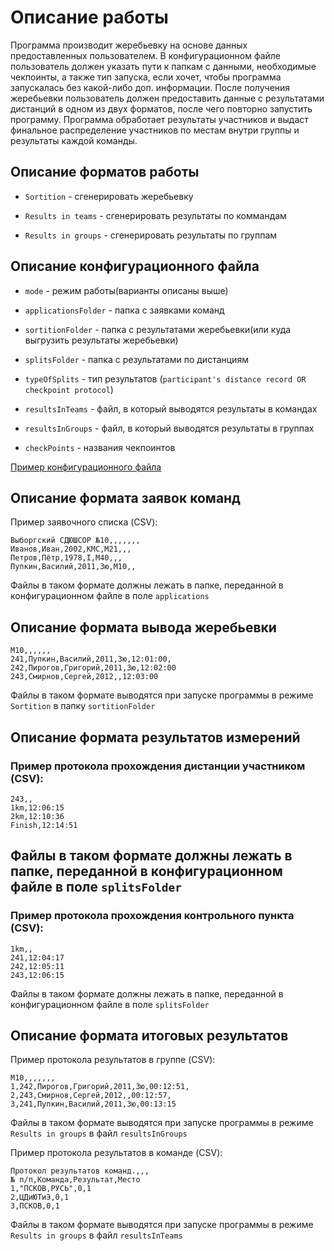 # Описание работы

Программа производит жеребьевку на основе данных предоставленных пользователем.
В конфигурационном файле пользователь должен указать пути к папкам с данными,
необходимые чекпоинты, а также тип запуска, если хочет, чтобы программа запускалась без какой-либо доп. информации.
После получения жеребьевки пользователь должен предоставить данные с результатами дистанций в одном из двух форматов, после чего повторно запустить программу.
Программа обработает результаты участников и выдаст финальное распределение участников по местам внутри группы и результаты каждой команды.

## Описание форматов работы

* `Sortition` - сгенерировать жеребьевку

* `Results in teams` - сгенерировать результаты по коммандам

* `Results in groups` - сгенерировать результаты по группам

## Описание конфигурационного файла

* `mode` - режим работы(варианты описаны выше)

* `applicationsFolder` - папка с заявками команд

* `sortitionFolder` - папка с результатами жеребьевки(или куда выгрузить результаты жеребьевки)

* `splitsFolder` - папка с результатами по дистанциям

* `typeOfSplits` - тип результатов (`participant's distance record OR checkpoint protocol`)

* `resultsInTeams` - файл, в который выводятся результаты в командах

* `resultsInGroups` - файл, в который выводятся результаты в группах

* `checkPoints` - названия чекпоинтов

[Пример конфигурационного файла](sampleTest/config.json)

## Описание формата заявок команд

Пример заявочного списка (CSV):

```csv
Выборгский СДЮШСОР №10,,,,,,,
Иванов,Иван,2002,КМС,М21,,,
Петров,Пётр,1978,I,М40,,,  
Пупкин,Василий,2011,3ю,М10,,
```

Файлы в таком формате должны лежать в папке, переданной в конфигурационном файле в поле
`applications`

## Описание формата вывода жеребьевки

```csv
М10,,,,,,
241,Пупкин,Василий,2011,3ю,12:01:00,
242,Пирогов,Григорий,2011,3ю,12:02:00
243,Смирнов,Сергей,2012,,12:03:00
```

Файлы в таком формате выводятся при запуске программы в режиме `Sortition` в папку
`sortitionFolder`


## Описание формата результатов измерений


### Пример протокола прохождения дистанции участником (CSV):

```csv
243,,
1km,12:06:15
2km,12:10:36
Finish,12:14:51
```


Файлы в таком формате должны лежать в папке, переданной в конфигурационном файле в поле
`splitsFolder`
---

### Пример протокола прохождения контрольного пункта (CSV):

```csv
1km,,
241,12:04:17
242,12:05:11
243,12:06:15
```
Файлы в таком формате должны лежать в папке, переданной в конфигурационном файле в поле
`splitsFolder`


## Описание формата итоговых результатов

Пример протокола результатов в группе (CSV):

```csv
М10,,,,,,,
1,242,Пирогов,Григорий,2011,3ю,00:12:51,
2,243,Смирнов,Сергей,2012,,00:12:57,
3,241,Пупкин,Василий,2011,3ю,00:13:15
```

Файлы в таком формате выводятся при запуске программы в режиме `Results in groups` в файл
`resultsInGroups`

Пример протокола результатов в команде (CSV):

```csv
Протокол результатов команд.,,,
№ п/п,Команда,Результат,Место
1,"ПСКОВ,РУСЬ",0,1
2,ЦДиЮТиЭ,0,1
3,ПСКОВ,0,1
```

Файлы в таком формате выводятся при запуске программы в режиме `Results in groups` в файл
`resultsInTeams`
